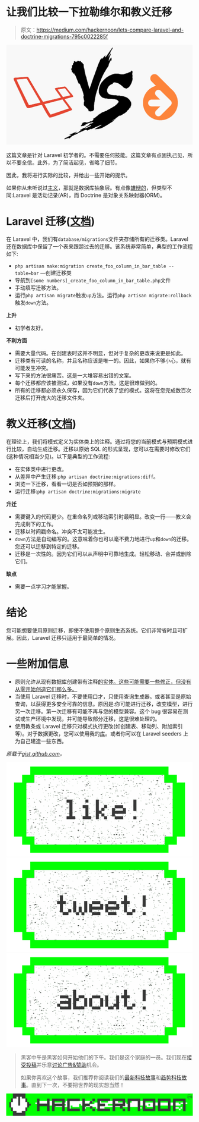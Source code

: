 # 让我们比较一下拉勒维尔和教义迁移

> 原文：<https://medium.com/hackernoon/lets-compare-laravel-and-doctrine-migrations-795c0022285f>

![](img/c439cd305d8d7c17545840b1be32cc19.png)

这篇文章是针对 Laravel 初学者的。不需要任何技能。这篇文章有点固执己见，所以不要全信。此外，为了简洁起见，省略了细节。

因此，我将进行实际的比较，并给出一些开始的提示。

如果你从未听说过[主义](http://docs.doctrine-project.org/projects/doctrine-orm/en/latest/tutorials/getting-started.html)，那就是数据库抽象层。有点像[雄辩的](https://laravel.com/docs/master/eloquent)，但类型不同:Laravel 是活动记录(AR)，而 Doctrine 是对象关系映射器(ORM)。

# Laravel 迁移([文档](https://laravel.com/docs/master/migrations))

在 Laravel 中，我们有`database/migrations`文件夹存储所有的迁移类。Laravel 还在数据库中保留了一个表来跟踪过去的迁移。该系统非常简单，典型的工作流程如下:

*   `php artisan make:migration create_foo_column_in_bar_table --table=bar` —创建迁移类
*   导航到`[some numbers]_create_foo_column_in_bar_table.php`文件
*   手动填写迁移方法。
*   运行`php artisan migrate`触发`up`方法。运行`php artisan migrate:rollback`触发`down`方法。

**上升**

*   初学者友好。

**不利方面**

*   需要大量代码。在创建表时这并不明显，但对于复杂的更改来说更是如此。
*   迁移类有可读的名称，并且名称应该是唯一的。因此，如果你不够小心，就有可能发生冲突。
*   写下来的方法很痛苦。这是一大堆容易出错的文案。
*   每个迁移都应该被测试，如果没有`down`方法，这是很难做到的。
*   所有的迁移都必须永久保存，因为它们代表了您的模式。这将在您完成数百次迁移后打开庞大的迁移文件夹。

# 教义迁移([文档](http://docs.doctrine-project.org/projects/doctrine-migrations/en/latest/reference/introduction.html))

在理论上，我们将模式定义为实体类上的注释。通过将您的当前模式与预期模式进行比较，自动生成迁移。迁移以原始 SQL 的形式呈现，您可以在需要时修改它们(这种情况相当少见)。以下是典型的工作流程:

*   在实体类中进行更改。
*   从差异中产生迁移:`php artisan doctrine:migrations:diff`。
*   浏览一下迁移，看看一切是否如预期的那样。
*   运行迁移:`php artisan doctrine:migrations:migrate`

**升迁**

*   需要键入的代码更少。在重命名列或移动索引时最明显。改变一行——教义会完成剩下的工作。
*   迁移以时间戳命名。冲突不太可能发生。
*   `down`方法是自动编写的。这意味着你也可以毫不费力地进行`up`和`down`的迁移。您还可以迁移到特定的迁移。
*   迁移是一次性的。因为它们可以从声明中可靠地生成。轻松移动、合并或删除它们。

**缺点**

*   需要一点学习才能掌握。

# 结论

您可能想要使用原则迁移，即使不使用整个原则生态系统。它们非常省时且可扩展。因此，Laravel 迁移只适用于最简单的情况。

# 一些附加信息

*   原则允许从现有数据库创建带有注释[的实体。这些可能需要一些修正，但没有从零开始创造它们那么多。](http://symfony.com/doc/current/doctrine/reverse_engineering.html)
*   当使用 Laravel 迁移时，不要使用口才，只使用查询生成器。或者甚至是原始查询，以获得更多安全可靠的信息。原因是:你可能进行迁移，改变模型，进行另一次迁移。第一次迁移有可能不再与您的模型兼容。这个 bug 很容易在测试或生产环境中发现，并可能导致部分迁移，这是很难处理的。
*   使用教条或 Laravel 迁移只对模式执行更改(如创建表、移动列、附加索引等)。对于数据更改，您可以使用我的[库](https://github.com/asvae/laravel-fixtures)。或者你可以在 Laravel seeders 上为自己建造一些东西。

*原载于*[*gist.github.com*](https://gist.github.com/asvae/f0b8b6f3eae9f72d9fa9e824c470804f)*。*

[![](img/50ef4044ecd4e250b5d50f368b775d38.png)](http://bit.ly/HackernoonFB)[![](img/979d9a46439d5aebbdcdca574e21dc81.png)](https://goo.gl/k7XYbx)[![](img/2930ba6bd2c12218fdbbf7e02c8746ff.png)](https://goo.gl/4ofytp)

> 黑客中午是黑客如何开始他们的下午。我们是这个家庭的一员。我们现在[接受投稿](http://bit.ly/hackernoonsubmission)并乐意[讨论广告&赞助](mailto:partners@amipublications.com)机会。
> 
> 如果你喜欢这个故事，我们推荐你阅读我们的[最新科技故事](http://bit.ly/hackernoonlatestt)和[趋势科技故事](https://hackernoon.com/trending)。直到下一次，不要把世界的现实想当然！

![](img/be0ca55ba73a573dce11effb2ee80d56.png)